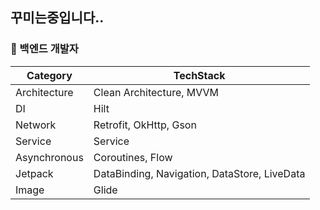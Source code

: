 

## 꾸미는중입니다..

### **🤖** 백엔드 개발자
| **Category** | **TechStack** |
| --- | --- |
| Architecture | Clean Architecture, MVVM |
| DI | Hilt |
| Network | Retrofit, OkHttp, Gson |
| Service | Service |
| Asynchronous | Coroutines, Flow |
| Jetpack | DataBinding, Navigation, DataStore, LiveData |
| Image | Glide |
